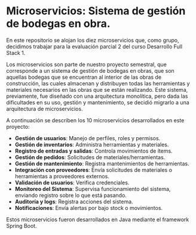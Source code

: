 # Microservicios: Sistema de gestión de bodegas en obra.

En este repositorio se alojan los diez microservicios que, como grupo, decidimos trabajar para la evaluación parcial 2 del curso Desarrollo Full Stack 1.

Los microservicios son parte de nuestro proyecto semestral, que corresponde a un sistema de gestión de bodegas en obras, que son aquellas bodegas que se encuentran al interior de las obras de construcción, las cuales almacenan y distribuyen todas las herramientas y materiales necesarios en las obras que se están realizando. Este sistema, previamente, fue diseñado con una arquitectura monolítica, pero dada las dificultades en su uso, gestión y mantenimiento, se decidió migrarlo a una arquitectura de microservicios.

A continuación se describen los 10 microservicios desarrollados en este proyecto:

- **Gestión de usuarios**: Manejo de perfiles, roles y permisos.
- **Gestión de inventarios**: Administra herramientas y materiales.
- **Registro de entradas y salidas**: Controla movimientos de ítems.
- **Gestión de pedidos**: Solicitudes de materiales/herramientas.
- **Gestión de mantenimiento**: Registra mantenimientos de herramientas.
- **Integración con proveedores**: Envía solicitudes de materiales o herramientas a proveedores externos.
- **Validación de usuarios**: Verifica credenciales.
- **Monitoreo del Sistema**: Supervisa funcionamiento del sistema, enviando registro sobre lo que está pasando.
- **Auditoría y logs**: Registra acciones del sistema.
- **Notificaciones**: Envía alertas por bajo stock o movimientos.

Estos microservicios fueron desarrollados en Java mediante el framework Spring Boot.
